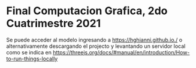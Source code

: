 # Final Computacion Grafica, 2do Cuatrimestre 2021

Se puede acceder al modelo ingresando a https://hghianni.github.io./ o alternativamente descargando el projecto y levantando un servidor local como se indica en https://threejs.org/docs/#manual/en/introduction/How-to-run-things-locally
